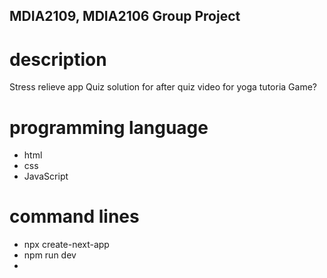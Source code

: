 ## MDIA2109, MDIA2106 Group Project

# description
Stress relieve app
Quiz
solution for after quiz
video for yoga tutoria
Game? 

# programming language 
- html
- css
- JavaScript

# command lines
- npx create-next-app
- npm run dev
-